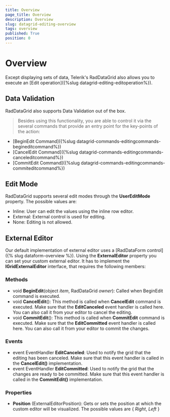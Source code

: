 ```yaml
---
title: Overview
page_title: Overview
description: Overview
slug: datagrid-editing-overview
tags: overview
published: True
position: 0
---
```


# Overview

Except displaying sets of data, Telerik's RadDataGrid also allows you to execute an [Edit operation]({%slug datagrid-editing-editoperation%}).

## Data Validation

RadDataGrid also supports Data Validation out of the box.

>Besides using this functionality, you are able to control it via the several commands that provide an entry point for the key-points of the action:

* [BeginEdit Command]({%slug datagrid-commands-editingcommands-begineditcommand%})
* [CancelEdit Command]({%slug datagrid-commands-editingcommands-canceleditcommand%})
* [CommitEdit Command]({%slug datagrid-commands-editingcommands-commiteditcommand%})

## Edit Mode

RadDataGrid supports several edit modes through the **UserEditMode** property. The possible values are:

* Inline: User can edit the values using the inline row editor.
* External: External control is used for editing.
* None: Editing is not allowed.

## External Editor

Our default implementation of external editor uses a [RadDataForm control]({% slug dataform-overview %}). Using the **ExternalEditor** property you can set your custom external editor. It has to implement the **IGridExternalEditor** interface, that requires the following members:

### Methods

* void **BeginEdit**(object *item*, RadDataGrid *owner*): Called when BeginEdit command is executed.
* void **CancelEdit**(): This method is called when **CancelEdit** command is executed. Make sure that the **EditCanceled** event handler is called here. You can also call it from your editor to cancel the editing.
* void **CommitEdit**(): This method is called when **CommitEdit** command is executed. Make sure that the  **EditCommitted** event handler is called here. You can also call it from your editor to commit the changes.

### Events

* event EventHandler **EditCanceled**: Used to notify the grid that the editing has been canceled. Make sure that this event handler is called in the **CancelEdit()** implementation.
* event EventHandler **EditCommitted**: Used to notify the grid that the changes are ready to be committed. Make sure that this event handler is called in the **CommitEdit()** implementation.

### Properties

* **Position** (ExternalEditorPosition): Gets or sets the position at which the custom editor will be visualized. The possible values are { *Right*, *Left* }
